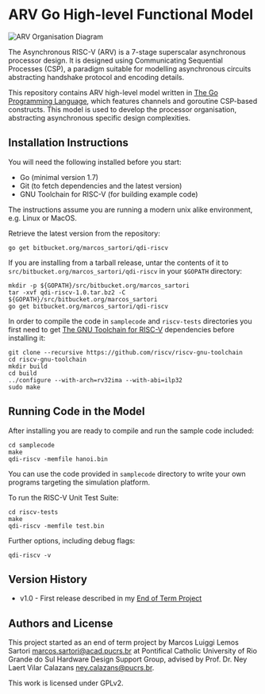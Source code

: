 # ARV Go High-level Functional Model #

![ARV Organisation Diagram](https://bitbucket.org/marcos_sartori/qdi-riscv/src/doc/ARV_Organisation.svg)

The Asynchronous RISC-V (ARV) is a 7-stage superscalar asynchronous processor design.
It is designed using Communicating Sequential Processes (CSP), a paradigm suitable for modelling asynchronous circuits abstracting handshake protocol and encoding details.

This repository contains ARV high-level model written in [The Go Programming Language](https://golang.org/), which features channels and goroutine CSP-based constructs.
This model is used to develop the processor organisation, abstracting asynchronous specific design complexities.

## Installation Instructions

You will need the following installed before you start:
+ Go (minimal version 1.7)
+ Git (to fetch dependencies and the latest version)
+ GNU Toolchain for RISC-V (for building example code)

The instructions assume you are running a modern unix alike environment, e.g. Linux or MacOS.

Retrieve the latest version from the repository:

	go get bitbucket.org/marcos_sartori/qdi-riscv

If you are installing from a tarball release, untar the contents of it to `src/bitbucket.org/marcos_sartori/qdi-riscv` in your `$GOPATH` directory:

	mkdir -p ${GOPATH}/src/bitbucket.org/marcos_sartori
	tar -xvf qdi-riscv-1.0.tar.bz2 -C ${GOPATH}/src/bitbucket.org/marcos_sartori
	go get bitbucket.org/marcos_sartori/qdi-riscv
	
In order to compile the code in `samplecode` and `riscv-tests` directories you first need to get [The GNU Toolchain for RISC-V](https://github.com/riscv/riscv-gnu-toolchain) dependencies before installing it:

	git clone --recursive https://github.com/riscv/riscv-gnu-toolchain
	cd riscv-gnu-toolchain
	mkdir build
	cd build
	../configure --with-arch=rv32ima --with-abi=ilp32
	sudo make
	
## Running Code in the Model

After installing you are ready to compile and run the sample code included:

	cd samplecode
	make
	qdi-riscv -memfile hanoi.bin

You can use the code provided in `samplecode` directory to write your own programs targeting the simulation platform.
	
To run the RISC-V Unit Test Suite:

	cd riscv-tests
	make
	qdi-riscv -memfile test.bin
	
Further options, including debug flags:

	qdi-riscv -v

## Version History

* v1.0 - First release described in my [End of Term Project](https://bitbucket.org/marcos_sartori/qdi-riscv/src/doc/TCC_Marcos_Sartori.pdf)

## Authors and License

This project started as an end of term project by Marcos Luiggi Lemos Sartori <marcos.sartori@acad.pucrs.br> at Pontifical Catholic University of Rio Grande do Sul Hardware Design Support Group, advised by Prof. Dr. Ney Laert Vilar Calazans <ney.calazans@pucrs.br>.

This work is licensed under GPLv2.
